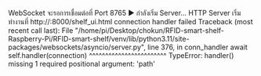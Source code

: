 WebSocket จะรอการเชื่อมต่อที่ Port 8765
▶️  กำลังเริ่ม Server...
HTTP Server เริ่มทำงานที่ http://<Your-Pi-IP>:8000/shelf_ui.html
connection handler failed
Traceback (most recent call last):
  File "/home/pi/Desktop/chokun/RFID-smart-shelf-Raspberry-Pi/RFID-smart-shelf/venv/lib/python3.11/site-packages/websockets/asyncio/server.py", line 376, in conn_handler
    await self.handler(connection)
          ^^^^^^^^^^^^^^^^^^^^^^^^
TypeError: handler() missing 1 required positional argument: 'path'
